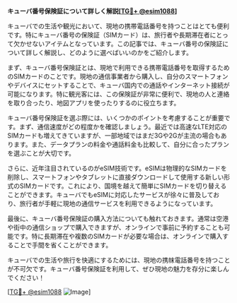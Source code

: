 **キューバ番号保険証について詳しく解説[[TG💪+ @esim1088](https://t.me/s/esim1088)]**

キューバでの生活や観光において、現地の携帯電話番号を持つことはとても便利です。特にキューバ番号の保険証（SIMカード）は、旅行者や長期滞在者にとって欠かせないアイテムとなっています。この記事では、キューバ番号の保険証について詳しく解説し、どのように選べばいいのかをご紹介します。

まず、キューバ番号保険証とは、現地で利用できる携帯電話番号を取得するためのSIMカードのことです。現地の通信事業者から購入し、自分のスマートフォンやデバイスにセットすることで、キューバ国内での通話やインターネット接続が可能になります。特に観光客には、この保険証が非常に便利で、現地の人と連絡を取り合ったり、地図アプリを使ったりするのに役立ちます。

キューバ番号保険証を選ぶ際には、いくつかのポイントを考慮することが重要です。まず、通信速度がどの程度かを確認しましょう。最近では高速なLTE対応のSIMカードも増えてきていますが、一部地域ではまだ3Gや2Gが主流の場合もあります。また、データプランの料金や通話料金も比較して、自分に合ったプランを選ぶことが大切です。

さらに、近年注目されているのがeSIM技術です。eSIMは物理的なSIMカードを削除し、スマートフォンやタブレットに直接ダウンロードして使用する新しい形式のSIMカードです。これにより、国境を越えて簡単にSIMカードを切り替えることができます。キューバでもeSIMに対応したサービスが徐々に普及しており、旅行者が手軽に現地の通信サービスを利用できるようになっています。

最後に、キューバ番号保険証の購入方法についても触れておきます。通常は空港や街中の通信ショップで購入できますが、オンラインで事前に予約することも可能です。特に長期滞在や複数のSIMカードが必要な場合は、オンラインで購入することで手間を省くことができます。

キューバでの生活や旅行を快適にするためには、現地の携帓電話番号を持つことが不可欠です。キューバ番号保険証を利用して、ぜひ現地の魅力を存分に楽しんでください！

[[TG💪+ @esim1088](https://t.me/s/esim1088) ![Image](https://i.postimg.cc/Y0z9fWf4/image.png)]
